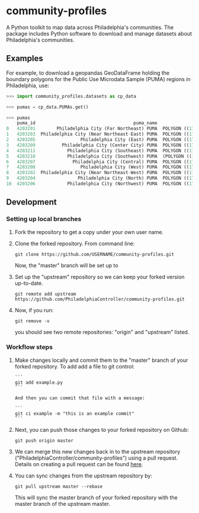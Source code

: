 # community-profiles

A Python toolkit to map data across Philadelphia's communities. The package includes Python software to download and manage datasets about Philadelphia's communities.

## Examples

For example, to download a geopandas GeoDataFrame holding the boundary polygons for the
Public Use Microdata Sample (PUMA) regions in Philadelphia, use:

```python
>>> import community_profiles.datasets as cp_data

>>> pumas = cp_data.PUMAs.get()

>>> pumas
    puma_id                                     puma_name                                           geometry
0   4203201        Philadelphia City (Far Northeast) PUMA  POLYGON ((1763601.383189762 481533.6067272425,...
1   4203203  Philadelphia City (Near Northeast-East) PUMA  POLYGON ((1761015.694895537 477687.8230201704,...
2   4203205                 Philadelphia City (East) PUMA  POLYGON ((1757481.344300119 472641.1848288011,...
3   4203209          Philadelphia City (Center City) PUMA  POLYGON ((1753219.867451427 469259.2878358513,...
4   4203211            Philadelphia City (Southeast) PUMA  POLYGON ((1748035.749563448 465830.1586085176,...
5   4203210            Philadelphia City (Southwest) PUMA  (POLYGON ((1748636.235200001 458712.5695999963...
6   4203207              Philadelphia City (Central) PUMA  POLYGON ((1748959.114121609 475293.3204159532,...
7   4203208                 Philadelphia City (West) PUMA  POLYGON ((1746595.66710492 472893.8219732819, ...
8   4203202  Philadelphia City (Near Northeast-West) PUMA  POLYGON ((1757230.134278996 479915.8414142439,...
9   4203204                Philadelphia City (North) PUMA  POLYGON ((1752340.788933472 478799.6010950198,...
10  4203206            Philadelphia City (Northwest) PUMA  POLYGON ((1745313.497459354 480215.0811579982,...
```

## Development

### Setting up local branches

1. Fork the repository to get a copy under your own user name.

2. Clone the forked repository. From command line:

   ```
   git clone https://github.com/USERNAME/community-profiles.git
   ```

   Now, the "master" branch will be set up to

3. Set up the "upstream" repository so we can keep your forked version up-to-date.

   ```
   git remote add upstream https://github.com/PhiladelphiaController/community-profiles.git
   ```

4. Now, if you run:

   ```
   git remove -v
   ```

   you should see two remote repositories: "origin" and "upstream" listed.

### Workflow steps

1.  Make changes locally and commit them to the "master" branch of your forked repository.
    To add add a file to git control:

        ```
        git add example.py
        ```

        And then you can commit that file with a message:

        ```
        git ci example -m "this is an example commit"
        ```

2.  Next, you can push those changes to your forked repository on Github:

    ```
    git push origin master
    ```

3.  We can merge this new changes back in to the upstream repository ("PhiladelphiaController/community-profiles") using a pull request. Details on
    creating a pull request can be found [here](https://help.github.com/en/articles/creating-a-pull-request).
4.  You can sync changes from the upstream repository by:
    ```
    git pull upstream master --rebase
    ```
    This will sync the master branch of your forked repository with the master branch of the upstream master.
